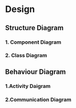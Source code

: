 # Design

## Structure Diagram

### 1. Component Diagram

### 2. Class Diagram

## Behaviour Diagram

### 1.Activity Daigram

### 2.Communication Diagram


